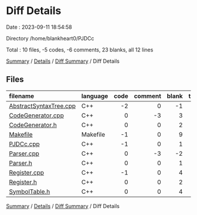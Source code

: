 # Diff Details

Date : 2023-09-11 18:54:58

Directory /home/blankheart0/PJDCc

Total : 10 files,  -5 codes, -6 comments, 23 blanks, all 12 lines

[Summary](results.md) / [Details](details.md) / [Diff Summary](diff.md) / Diff Details

## Files
| filename | language | code | comment | blank | total |
| :--- | :--- | ---: | ---: | ---: | ---: |
| [AbstractSyntaxTree.cpp](/AbstractSyntaxTree.cpp) | C++ | -2 | 0 | -1 | -3 |
| [CodeGenerator.cpp](/CodeGenerator.cpp) | C++ | 0 | -3 | 3 | 0 |
| [CodeGenerator.h](/CodeGenerator.h) | C++ | 0 | 0 | 2 | 2 |
| [Makefile](/Makefile) | Makefile | -1 | 0 | 9 | 8 |
| [PJDCc.cpp](/PJDCc.cpp) | C++ | -1 | 0 | 1 | 0 |
| [Parser.cpp](/Parser.cpp) | C++ | 0 | -3 | -2 | -5 |
| [Parser.h](/Parser.h) | C++ | 0 | 0 | 1 | 1 |
| [Register.cpp](/Register.cpp) | C++ | -1 | 0 | 4 | 3 |
| [Register.h](/Register.h) | C++ | 0 | 0 | 2 | 2 |
| [SymbolTable.h](/SymbolTable.h) | C++ | 0 | 0 | 4 | 4 |

[Summary](results.md) / [Details](details.md) / [Diff Summary](diff.md) / Diff Details